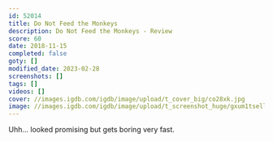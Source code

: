 ```yaml
---
id: 52014
title: Do Not Feed the Monkeys
description: Do Not Feed the Monkeys - Review
score: 60
date: 2018-11-15
completed: false
goty: []
modified_date: 2023-02-28
screenshots: []
tags: []
videos: []
cover: //images.igdb.com/igdb/image/upload/t_cover_big/co28xk.jpg
image: //images.igdb.com/igdb/image/upload/t_screenshot_huge/gxum1tsellrtsuxpnh3m.jpg
---
```

Uhh... looked promising but gets boring very fast.